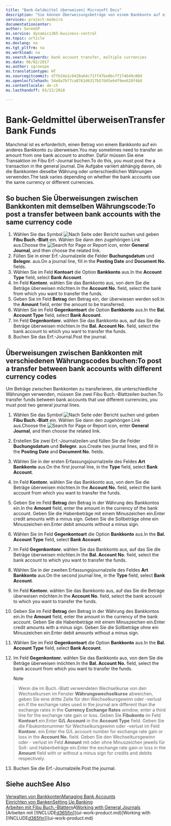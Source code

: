 ```yaml
---
title: "Bank-Geldmittel überweisen| Microsoft Docs"
description: "Sie können Überweisungsbeträge von einem Bankkonto auf ein anders übertragen, einschliesslich verschiedene Währungen, indem Sie die Transaktion im Fibu Erf.-Journal buchen."
services: project-madeira
documentationcenter: 
author: SorenGP
ms.service: dynamics365-business-central
ms.topic: article
ms.devlang: na
ms.tgt_pltfrm: na
ms.workload: na
ms.search.keywords: bank account transfer, multiple currencies
ms.date: 06/02/2017
ms.author: sgroespe
ms.translationtype: HT
ms.sourcegitcommit: d7fb34e1c9428a64c71ff47be8bcff174649c00d
ms.openlocfilehash: 54e8a7bf7ca8761d6317b57d45e64f9ee628f4b8
ms.contentlocale: de-ch
ms.lasthandoff: 03/22/2018

---
```

# <a name="transfer-bank-funds"></a><span data-ttu-id="2f3c6-103">Bank-Geldmittel überweisen</span><span class="sxs-lookup"><span data-stu-id="2f3c6-103">Transfer Bank Funds</span></span>
<span data-ttu-id="2f3c6-104">Manchmal ist es erforderlich, einen Betrag von einem Bankkonto auf ein anderes Bankkonto zu überweisen.</span><span class="sxs-lookup"><span data-stu-id="2f3c6-104">You may sometimes need to transfer an amount from one bank account to another.</span></span> <span data-ttu-id="2f3c6-105">Dafür müssen Sie eine Transaktion im Fibu Erf.-Journal buchen.</span><span class="sxs-lookup"><span data-stu-id="2f3c6-105">To do this, you must post the a transaction in the general journal.</span></span> <span data-ttu-id="2f3c6-106">Die Aufgabe variiert abhängig davon, ob die Bankkonten dieselbe Währung oder unterschiedlichen Währungen verwenden.</span><span class="sxs-lookup"><span data-stu-id="2f3c6-106">The task varies depending on whether the bank accounts use the same currency or different currencies.</span></span>

## <a name="to-post-a-transfer-between-bank-accounts-with-the-same-currency-code"></a><span data-ttu-id="2f3c6-107">So buchen Sie Überweisungen zwischen Bankkonten mit demselben Währungscode:</span><span class="sxs-lookup"><span data-stu-id="2f3c6-107">To post a transfer between bank accounts with the same currency code</span></span>
1. <span data-ttu-id="2f3c6-108">Wählen Sie das Symbol ![Nach Seite oder Bericht suchen](media/ui-search/search_small.png "Nach Seite ober Bericht suchen") und geben **Fibu Buch.-Blatt** ein. Wählen Sie dann den zugehörigen Link aus.</span><span class="sxs-lookup"><span data-stu-id="2f3c6-108">Choose the ![Search for Page or Report](media/ui-search/search_small.png "Search for Page or Report icon") icon, enter **General Journal**, and then choose the related link.</span></span>
2. <span data-ttu-id="2f3c6-109">Füllen Sie in einer Erf.-Journalzeile die Felder **Buchungsdatum** und **Belegnr.** aus.</span><span class="sxs-lookup"><span data-stu-id="2f3c6-109">On a journal line, fill in the **Posting Date** and **Document No.** fields.</span></span>
3. <span data-ttu-id="2f3c6-110">Wählen Sie im Feld **Kontoart** die Option **Bankkonto** aus.</span><span class="sxs-lookup"><span data-stu-id="2f3c6-110">In the **Account Type** field, select **Bank Account**.</span></span>
4. <span data-ttu-id="2f3c6-111">Im Feld **Kontonr.** wählen Sie das Bankkonto aus, von dem Sie die Beträge überweisen möchten.</span><span class="sxs-lookup"><span data-stu-id="2f3c6-111">In the **Account No.** field, select the bank from which you want to transfer the funds.</span></span>
5. <span data-ttu-id="2f3c6-112">Geben Sie im Feld **Betrag** den Betrag ein, der überwiesen werden soll.</span><span class="sxs-lookup"><span data-stu-id="2f3c6-112">In the **Amount** field, enter the amount to be transferred.</span></span>
6. <span data-ttu-id="2f3c6-113">Wählen Sie im Feld **Gegenkontoart** die Option **Bankkonto** aus.</span><span class="sxs-lookup"><span data-stu-id="2f3c6-113">In the **Bal. Account Type** field, select **Bank Account**.</span></span>
7. <span data-ttu-id="2f3c6-114">Im Feld **Gegenkontonr.** wählen Sie das Bankkonto aus, auf das Sie die Beträge überweisen möchten.</span><span class="sxs-lookup"><span data-stu-id="2f3c6-114">In the **Bal. Account No.** field, select the bank account to which you want to transfer the funds.</span></span>
8. <span data-ttu-id="2f3c6-115">Buchen Sie das Erf.-Journal.</span><span class="sxs-lookup"><span data-stu-id="2f3c6-115">Post the journal.</span></span>

## <a name="to-post-a-transfer-between-bank-accounts-with-different-currency-codes"></a><span data-ttu-id="2f3c6-116">Überweisungen zwischen Bankkonten mit verschiedenen Währungscodes buchen:</span><span class="sxs-lookup"><span data-stu-id="2f3c6-116">To post a transfer between bank accounts with different currency codes</span></span>
<span data-ttu-id="2f3c6-117">Um Beträge zwischen Bankkonten zu transferieren, die unterschiedliche Währungen verwenden, müssen Sie zwei Fibu Buch.-Blattzeilen buchen.</span><span class="sxs-lookup"><span data-stu-id="2f3c6-117">To transfer funds between bank accounts that use different currencies, you must post two general journal lines.</span></span>

1. <span data-ttu-id="2f3c6-118">Wählen Sie das Symbol ![Nach Seite oder Bericht suchen](media/ui-search/search_small.png "Nach Seite ober Bericht suchen") und geben **Fibu Buch.-Blatt** ein. Wählen Sie dann den zugehörigen Link aus.</span><span class="sxs-lookup"><span data-stu-id="2f3c6-118">Choose the ![Search for Page or Report](media/ui-search/search_small.png "Search for Page or Report icon") icon, enter **General Journal**, and then choose the related link.</span></span>
2. <span data-ttu-id="2f3c6-119">Erstellen Sie zwei Erf.-Journalzeilen und füllen Sie die Felder **Buchungsdatum** und **Belegnr.** aus.</span><span class="sxs-lookup"><span data-stu-id="2f3c6-119">Create two journal lines, and fill in the **Posting Date** and **Document No.** fields.</span></span>
3. <span data-ttu-id="2f3c6-120">Wählen Sie in der ersten Erfassungsjournalzeile des Feldes **Art** **Bankkonto** aus.</span><span class="sxs-lookup"><span data-stu-id="2f3c6-120">On the first journal line, in the **Type** field, select **Bank Account**.</span></span>
4. <span data-ttu-id="2f3c6-121">Im Feld **Kontonr.** wählen Sie das Bankkonto aus, von dem Sie die Beträge überweisen möchten.</span><span class="sxs-lookup"><span data-stu-id="2f3c6-121">In the **Account No.** field, select the bank account from which you want to transfer the funds.</span></span>
5. <span data-ttu-id="2f3c6-122">Geben Sie im Feld **Betrag** den Betrag in der Währung des Bankkontos ein.</span><span class="sxs-lookup"><span data-stu-id="2f3c6-122">In the **Amount** field, enter the amount in the currency of the bank account.</span></span> <span data-ttu-id="2f3c6-123">Geben Sie die Habenbeträge mit einem Minuszeichen ein.</span><span class="sxs-lookup"><span data-stu-id="2f3c6-123">Enter credit amounts with a minus sign.</span></span> <span data-ttu-id="2f3c6-124">Geben Sie die Sollbeträge ohne ein Minuszeichen ein.</span><span class="sxs-lookup"><span data-stu-id="2f3c6-124">Enter debit amounts without a minus sign.</span></span>
6. <span data-ttu-id="2f3c6-125">Wählen Sie im Feld **Gegenkontoart** die Option **Bankkonto** aus.</span><span class="sxs-lookup"><span data-stu-id="2f3c6-125">In the **Bal. Account Type** field, select **Bank Account**.</span></span>
7. <span data-ttu-id="2f3c6-126">Im Feld **Gegenkontonr.** wählen Sie das Bankkonto aus, auf das Sie die Beträge überweisen möchten.</span><span class="sxs-lookup"><span data-stu-id="2f3c6-126">In the **Bal. Account No.** field, select the bank account to which you want to transfer the funds.</span></span>
8. <span data-ttu-id="2f3c6-127">Wählen Sie in der zweiten Erfassungsjournalzeile des Feldes **Art** **Bankkonto** aus.</span><span class="sxs-lookup"><span data-stu-id="2f3c6-127">On the second journal line, in the **Type** field, select **Bank Account**.</span></span>
9. <span data-ttu-id="2f3c6-128">Im Feld **Kontonr.** wählen Sie das Bankkonto aus, auf das Sie die Beträge überweisen möchten.</span><span class="sxs-lookup"><span data-stu-id="2f3c6-128">In the **Account No.** field, select the bank account to which you want to transfer the funds.</span></span>
10. <span data-ttu-id="2f3c6-129">Geben Sie im Feld **Betrag** den Betrag in der Währung des Bankkontos ein.</span><span class="sxs-lookup"><span data-stu-id="2f3c6-129">In the **Amount** field, enter the amount in the currency of the bank account.</span></span> <span data-ttu-id="2f3c6-130">Geben Sie die Habenbeträge mit einem Minuszeichen ein.</span><span class="sxs-lookup"><span data-stu-id="2f3c6-130">Enter credit amounts with a minus sign.</span></span> <span data-ttu-id="2f3c6-131">Geben Sie die Sollbeträge ohne ein Minuszeichen ein.</span><span class="sxs-lookup"><span data-stu-id="2f3c6-131">Enter debit amounts without a minus sign.</span></span>
11. <span data-ttu-id="2f3c6-132">Wählen Sie im Feld **Gegenkontoart** die Option **Bankkonto** aus.</span><span class="sxs-lookup"><span data-stu-id="2f3c6-132">In the **Bal. Account Type** field, select **Bank Account**.</span></span>  
12. <span data-ttu-id="2f3c6-133">Im Feld **Gegenkontonr.** wählen Sie das Bankkonto aus, von dem Sie die Beträge überweisen möchten.</span><span class="sxs-lookup"><span data-stu-id="2f3c6-133">In the **Bal. Account No.** field, select the bank account from which you want to transfer the funds.</span></span>

    > [!NOTE]  
>   <span data-ttu-id="2f3c6-134">Wenn die im Buch.-Blatt verwendeten Wechselkurse von den Wechselkursen im Fenster **Währungswechselkurse** abweichen, geben Sie eine dritte Zeile für den Wechselkursgewinn oder -verlust ein.</span><span class="sxs-lookup"><span data-stu-id="2f3c6-134">If the exchange rates used in the journal are different than the exchange rates in the **Currency Exchange Rates** window, enter a third line for the exchange rate gain or loss.</span></span> <span data-ttu-id="2f3c6-135">Geben Sie **Fibukonto** im Feld **Kontoart** ein.</span><span class="sxs-lookup"><span data-stu-id="2f3c6-135">Enter **G/L Account** in the **Account Type** field.</span></span> <span data-ttu-id="2f3c6-136">Geben Sie die Fibukontonummer für Wechselkursgewinn oder -verlust im Feld **Kontonr.** ein.</span><span class="sxs-lookup"><span data-stu-id="2f3c6-136">Enter the G/L account number for exchange rate gain or loss in the **Account No.** field.</span></span> <span data-ttu-id="2f3c6-137">Geben Sie den Wechselkursgewinn oder - verlust im Feld **Amount** mit oder ohne Minuszeichen jeweils für Soll- und Habenbeträge ein.</span><span class="sxs-lookup"><span data-stu-id="2f3c6-137">Enter the exchange rate gain or loss in the **Amount** field with or without a minus sign for credits and debits respectively.</span></span>
13. <span data-ttu-id="2f3c6-138">Buchen Sie die Erf.-Journalzeile.</span><span class="sxs-lookup"><span data-stu-id="2f3c6-138">Post the journal.</span></span>

## <a name="see-also"></a><span data-ttu-id="2f3c6-139">Siehe auch</span><span class="sxs-lookup"><span data-stu-id="2f3c6-139">See Also</span></span>
[<span data-ttu-id="2f3c6-140">Verwalten von Bankkonten</span><span class="sxs-lookup"><span data-stu-id="2f3c6-140">Managing Bank Accounts</span></span>](bank-manage-bank-accounts.md)  
[<span data-ttu-id="2f3c6-141">Einrichten von Banken</span><span class="sxs-lookup"><span data-stu-id="2f3c6-141">Setting Up Banking</span></span>](bank-setup-banking.md)  
<span data-ttu-id="2f3c6-142">[Arbeiten mit Fibu Buch.-Blättern](ui-work-general-journals.md)A</span><span class="sxs-lookup"><span data-stu-id="2f3c6-142">[Working with General Journals](ui-work-general-journals.md)</span></span>  
<span data-ttu-id="2f3c6-143">[Arbeiten mit [!INCLUDE[d365fin](includes/d365fin_md.md)]](ui-work-product.md)</span><span class="sxs-lookup"><span data-stu-id="2f3c6-143">[Working with [!INCLUDE[d365fin](includes/d365fin_md.md)]](ui-work-product.md)</span></span>

